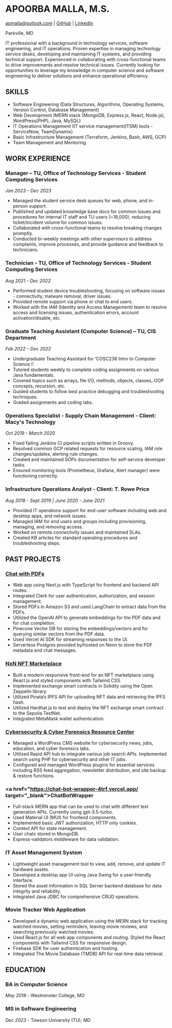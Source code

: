# APOORBA MALLA, M.S. 

[apmalla@outlook.com](mailto:apmalla@outlook.com) | <a href="https://github.com/amalla4" target="_blank">GitHub</a> | <a href="https://www.linkedin.com/in/apoorba-malla-33b8091b9/" target="_blank">LinkedIn</a>

Parkville, MD 

IT professional with a background in technology services, software engineering, and IT operations. Proven expertise in managing technology service desks, developing and maintaining IT systems, and providing technical support. Experienced in collaborating with cross-functional teams to drive improvements and resolve technical issues. Currently looking for opportunities to leverage my knowledge in computer science and software engineering to deliver solutions and enhance operational efficiency.

## SKILLS
- Software Engineering (Data Structures, Algorithms, Operating Systems, Version Control, Database Management)
- Web Development (MERN stack (MongoDB, Express.js, React, Node.js), WordPress(PHP), Java, MySQL)
- IT Operations Management (IT service management(ITSM) tools - ServiceNow, TeamDynamix)
- Basic Infrastructure Management (Terraform, Jenkins, Bash, AWS, GCP)
- Team Management and Mentoring


## WORK EXPERIENCE

### Manager – TU, Office of Technology Services - Student Computing Services
*Jan 2023 – Dec 2023*
- Managed the student service desk queues for web, phone, and in-person support.
- Published and updated knowledge base docs for common issues and procedures for internal IT staff and TU users (~18,000), reducing ticket/incident volume for common issues.
- Collaborated with cross-functional teams to resolve breaking changes promptly.
- Conducted bi-weekly meetings with other supervisors to address complaints, improve processes, and provide guidance and feedback to technicians.

### Technician - TU, Office of Technology Services - Student Computing Services
*Aug 2021 - Dec 2022*
- Performed student device troubleshooting, focusing on software issues - connectivity, malware removal, driver issues.
- Provided remote support via phone or chat to end users.
- Worked with the IAM (Identity and Access Management) team to resolve access and licensing issues, authentication errors, account activation/disable, etc.

### Graduate Teaching Assistant (Computer Science) – TU, CIS Department
*Feb 2022 – Dec 2022*
- Undergraduate Teaching Assistant for ‘COSC236 Intro to Computer Science I’.
- Tutored students weekly to complete coding assignments on various Java fundamentals.
- Covered topics such as arrays, file I/O, methods, objects, classes, OOP concepts, recursion, etc.
- Guided students to follow best practice debugging and troubleshooting techniques.
- Graded assignments and coding labs.

### Operations Specialist - Supply Chain Management - Client: Macy's Technology
*Oct 2019 - March 2020*
- Fixed failing Jenkins CI pipeline scripts written in Groovy.
- Resolved common GCP related requests for resource scaling, IAM role changes/updates, alerting rule changes.
- Created and maintained SOPs documentation for self-service developer tasks.
- Ensured monitoring tools (Prometheus, Grafana, Alert manager) were functioning correctly.

### Infrastructure Operations Analyst - Client: T. Rowe Price
*Aug 2018 - Sept 2019 | June 2020 - June 2021*
- Provided IT operations support for end-user software including web and desktop apps, and network issues.
- Managed IAM for end users and groups including provisioning, managing, and removing access.
- Worked on remote connectivity issues and maintained SLAs.
- Created KB articles for standard operating procedures and troubleshooting steps.

## PAST PROJECTS

### <a href="https://chatwpdf-neon.vercel.app/" target="_blank">Chat with PDFs</a>
- Web app using Next.js with TypeScript for frontend and backend API routes.
- Integrated Clerk for user authentication, authorization, and session management.
- Stored PDFs in Amazon S3 and used LangChain to extract data from the PDFs.
- Utilized the OpenAI API to generate embeddings for the PDF data and for chat completion.
- Pinecone Vector DB for storing the embeddings/vectors and for querying similar vectors from the PDF data.
- Used Vercel AI SDK for streaming responses to the UI.
- Serverless Postgres provided by/hosted on Neon to store the PDF metadata and chat messages.

### <a href="https://nft-app-1.web.app/" target="_blank">NxN NFT Marketplace</a>
- Built a modern responsive front-end for an NFT marketplace using React.js and styled components with Tailwind CSS.
- Implemented exchange smart contracts in Solidity using the Open Zeppelin library.
- Utilized Pinata’s IPFS API for uploading NFT data and retrieving the IPFS hash.
- Utilized Hardhat.js to test and deploy the NFT exchange smart contract to the Sepolia TestNet.
- Integrated MetaMask wallet authentication.

### <a href="https://www.cyberforensics4all.org/" target="_blank">Cybersecurity & Cyber Forensics Resource Center</a>
- Managed a WordPress CMS website for cybersecurity news, jobs, education, and cyber forensics labs.
- Utilized Rapid API hub to integrate various job search APIs. Implemented search using PHP for cybersecurity and other IT jobs.
- Configured and managed WordPress plugins for essential services including RSS feed aggregation, newsletter distribution, and site backup & restore functions.
  
### <a href="https://chat-bot-wrapper-4trf.vercel.app/ target="_blank">ChatBotWrapper</a>
- Full-stack MERN app that can be used to chat with different text generation APIs. Currently using gpt-3.5-turbo.
- Used Material UI (MUI) for frontend components. 
- Implemented basic JWT authorization, HTTP only cookies.
- Context API for state management.
- User chats stored in MongoDB.
- Express-validators middleware for data validation.

### IT Asset Management System
- Lightweight asset management tool to view, add, remove, and update IT hardware assets.
- Developed a desktop app UI using Java Swing for a user-friendly interface.
- Stored the asset information in SQL Server backend database for data integrity and reliability.
- Integrated Java JDBC for comprehensive CRUD operations.

### Movie Tracker Web Application
- Developed a dynamic web application using the MERN stack for tracking watched movies, setting reminders, leaving movie reviews, and searching previously watched movies.
- Used React.js for all web app components and routing. Styled the React components with Tailwind CSS for responsive design.
- Firebase SDK for user authentication and hosting.
- Integrated The Movie Database (TMDB) API for real-time data retrieval.

## EDUCATION
### BA in Computer Science
*May 2018* - Westminster College, MO

### MS in Software Engineering
*Dec 2023* - Towson University (TU), MD

